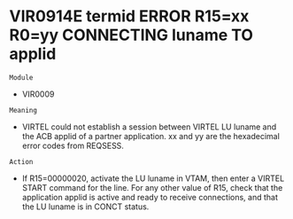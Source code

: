 # VIR0914E termid ERROR R15=xx R0=yy CONNECTING luname TO applid

`Module`
- VIR0009

`Meaning`
- VIRTEL could not establish a session between VIRTEL LU luname and the ACB applid of a partner application. xx and yy are the hexadecimal error codes from REQSESS.

`Action`
- If R15=00000020, activate the LU luname in VTAM, then enter a VIRTEL START command for the line. For any other value of R15, check that the application applid is active and ready to receive connections, and that the LU luname is in CONCT status.
